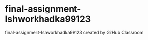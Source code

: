# final-assignment-Ishworkhadka99123
final-assignment-Ishworkhadka99123 created by GitHub Classroom

